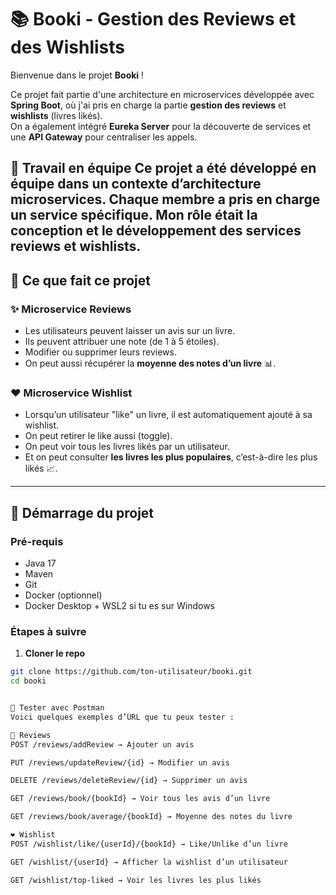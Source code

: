 # 📚 Booki - Gestion des Reviews et des Wishlists

Bienvenue dans le projet **Booki** !

Ce projet fait partie d'une architecture en microservices développée avec **Spring Boot**, où j'ai pris en charge la partie **gestion des reviews** et **wishlists** (livres likés).  
On a également intégré **Eureka Server** pour la découverte de services et une **API Gateway** pour centraliser les appels.

🤝 Travail en équipe
Ce projet a été développé en équipe dans un contexte d’architecture microservices.
Chaque membre a pris en charge un service spécifique. 
Mon rôle était la conception et le développement des services reviews et wishlists.
---

## 🧠 Ce que fait ce projet

### ✨ Microservice Reviews
- Les utilisateurs peuvent laisser un avis sur un livre.
- Ils peuvent attribuer une note (de 1 à 5 étoiles).
- Modifier ou supprimer leurs reviews.
- On peut aussi récupérer la **moyenne des notes d’un livre** 📊.

### ❤️ Microservice Wishlist
- Lorsqu’un utilisateur "like" un livre, il est automatiquement ajouté à sa wishlist.
- On peut retirer le like aussi (toggle).
- On peut voir tous les livres likés par un utilisateur.
- Et on peut consulter **les livres les plus populaires**, c’est-à-dire les plus likés 📈.

---

## 🚀 Démarrage du projet

### Pré-requis
- Java 17
- Maven
- Git
- Docker (optionnel)
- Docker Desktop + WSL2 si tu es sur Windows

### Étapes à suivre

1. **Cloner le repo**
```bash
git clone https://github.com/ton-utilisateur/booki.git
cd booki


🧪 Tester avec Postman
Voici quelques exemples d’URL que tu peux tester :

📍 Reviews
POST /reviews/addReview → Ajouter un avis

PUT /reviews/updateReview/{id} → Modifier un avis

DELETE /reviews/deleteReview/{id} → Supprimer un avis

GET /reviews/book/{bookId} → Voir tous les avis d’un livre

GET /reviews/book/average/{bookId} → Moyenne des notes du livre

❤️ Wishlist
POST /wishlist/like/{userId}/{bookId} → Like/Unlike d’un livre

GET /wishlist/{userId} → Afficher la wishlist d’un utilisateur

GET /wishlist/top-liked → Voir les livres les plus likés

